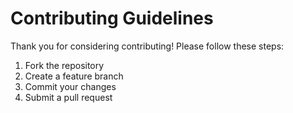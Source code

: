 # Contributing Guidelines

Thank you for considering contributing! Please follow these steps:
1. Fork the repository
2. Create a feature branch
3. Commit your changes
4. Submit a pull request

